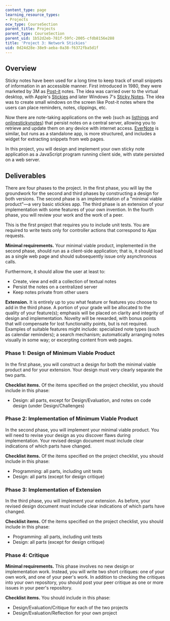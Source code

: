 ```yaml
---
content_type: page
learning_resource_types:
- Projects
ocw_type: CourseSection
parent_title: Projects
parent_type: CourseSection
parent_uid: 1b52d2eb-781f-59fc-2005-cfdb8156e288
title: 'Project 3: Network Stickies'
uid: 0d24d28e-38e9-aeba-0a38-f6372fba5d1f
---
```


Overview
--------

Sticky notes have been used for a long time to keep track of small snippets of information in an accessible manner. First introduced in 1980, they were marketed by 3M as [Post-it](http://en.wikipedia.org/wiki/Post-it_note) notes. The idea was carried over to the virtual desktop, with Apple's [Stickies](http://en.wikipedia.org/wiki/Stickies_%28software%29) and later Windows 7's [Sticky Notes](http://windows.microsoft.com/en-US/windows7/products/features/sticky-notes). The idea was to create small windows on the screen like Post-it notes where the users can place reminders, notes, clippings, etc.

Now there are note-taking applications on the web (such as [listhings](http://listhings.com/) and [onlinestickynotes](http://note.ly/#)) that persist notes on a central server, allowing you to retrieve and update them on any device with internet access. [EverNote](http://www.evernote.com/) is similar, but runs as a standalone app, is more structured, and includes a widget for extracting snippets from web pages.

In this project, you will design and implement your own sticky note application as a JavaScript program running client side, with state persisted on a web server.

Deliverables
------------

There are four phases to the project. In the first phase, you will lay the groundwork for the second and third phases by constructing a design for both versions. The second phase is an implementation of a "minimal viable product"—a very basic stickies app. The third phase is an extension of your implementation with some features of your own invention. In the fourth phase, you will review your work and the work of a peer.

This is the first project that requires you to include unit tests. You are required to write tests only for controller actions that correspond to Ajax requests.

**Minimal requirements.** Your minimal viable product, implemented in the second phase, should run as a client-side application; that is, it should load as a single web page and should subsequently issue only asynchronous calls.

Furthermore, it should allow the user at least to:

*   Create, view and edit a collection of textual notes
*   Persist the notes on a centralized server
*   Keep notes private from other users

**Extension.** It is entirely up to you what feature or features you choose to add in the third phase. A portion of your grade will be allocated to the quality of your feature(s); emphasis will be placed on clarity and integrity of design and implementation. Novelty will be rewarded, with bonus points that will compensate for lost functionality points, but is not required. Examples of suitable features might include: specialized note types (such as calendar reminders); a search mechanism; automatically arranging notes visually in some way; or excerpting content from web pages.

### Phase 1: Design of Minimum Viable Product

In the first phase, you will construct a design for both the minimal viable product and for your extension. Your design must very clearly separate the two parts.

**Checklist items.** Of the items specified on the project checklist, you should include in this phase:

*   Design: all parts, except for Design/Evaluation, and notes on code design (under Design/Challenges)

### Phase 2: Implementation of Minimum Viable Product

In the second phase, you will implement your minimal viable product. You will need to revise your design as you discover flaws during implementation. Your revised design document must include clear indications of which parts have changed.

**Checklist items.** Of the items specified on the project checklist, you should include in this phase:

*   Programming: all parts, including unit tests
*   Design: all parts (except for design critique)

### Phase 3: Implementation of Extension

In the third phase, you will implement your extension. As before, your revised design document must include clear indications of which parts have changed.

**Checklist items.** Of the items specified on the project checklist, you should include in this phase:

*   Programming: all parts, including unit tests
*   Design: all parts (except for design critique)

### Phase 4: Critique

**Minimal requirements.** This phase involves no new design or implementation work. Instead, you will write two short critiques: one of your own work, and one of your peer's work. In addition to checking the critiques into your own repository, you should post your peer critique as one or more issues in your peer's repository.

**Checklist items.** You should include in this phase:

*   Design/Evaluation/Critique for each of the two projects
*   Design/Evaluation/Reflection for your own project